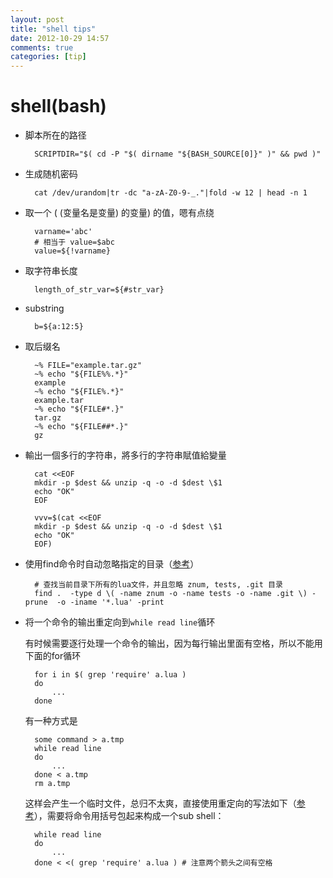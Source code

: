 ```yaml
---
layout: post
title: "shell tips"
date: 2012-10-29 14:57
comments: true
categories: [tip]
---
```


# shell(bash)

* 脚本所在的路径

        SCRIPTDIR="$( cd -P "$( dirname "${BASH_SOURCE[0]}" )" && pwd )"

* 生成随机密码

        cat /dev/urandom|tr -dc "a-zA-Z0-9-_."|fold -w 12 | head -n 1

* 取一个 ( (变量名是变量) 的变量) 的值，嗯有点绕

        varname='abc'
        # 相当于 value=$abc
        value=${!varname}

* 取字符串长度

        length_of_str_var=${#str_var}

* substring

        b=${a:12:5}

* 取后缀名

        ~% FILE="example.tar.gz"
        ~% echo "${FILE%%.*}"
        example
        ~% echo "${FILE%.*}"
        example.tar
        ~% echo "${FILE#*.}"
        tar.gz
        ~% echo "${FILE##*.}"
        gz

* 輸出一個多行的字符串，將多行的字符串賦值給變量

        cat <<EOF
        mkdir -p $dest && unzip -q -o -d $dest \$1
        echo "OK"
        EOF

        vvv=$(cat <<EOF
        mkdir -p $dest && unzip -q -o -d $dest \$1
        echo "OK"
        EOF)

* 使用find命令时自动忽略指定的目录（[参考](http://stackoverflow.com/a/4210072)）

        # 查找当前目录下所有的lua文件，并且忽略 znum, tests, .git 目录
        find .  -type d \( -name znum -o -name tests -o -name .git \) -prune  -o -iname '*.lua' -print

* 将一个命令的输出重定向到`while read line`循环

    有时候需要逐行处理一个命令的输出，因为每行输出里面有空格，所以不能用下面的for循环

        for i in $( grep 'require' a.lua )
        do
            ...
        done

    有一种方式是
        
        some command > a.tmp
        while read line 
        do
            ...
        done < a.tmp
        rm a.tmp

    这样会产生一个临时文件，总归不太爽，直接使用重定向的写法如下（[参考](http://fvue.nl/wiki/Bash:_Piped_%60while-read'_loop_starts_subshell)），需要将命令用括号包起来构成一个sub shell：

        while read line
        do
            ...
        done < <( grep 'require' a.lua ) # 注意两个箭头之间有空格

